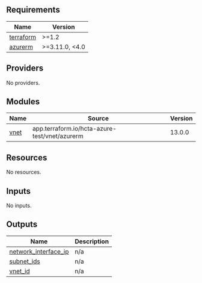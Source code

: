 ## Requirements

| Name | Version |
|------|---------|
| <a name="requirement_terraform"></a> [terraform](#requirement\_terraform) | >=1.2 |
| <a name="requirement_azurerm"></a> [azurerm](#requirement\_azurerm) | >=3.11.0, <4.0 |

## Providers

No providers.

## Modules

| Name | Source | Version |
|------|--------|---------|
| <a name="module_vnet"></a> [vnet](#module\_vnet) | app.terraform.io/hcta-azure-test/vnet/azurerm | 13.0.0 |

## Resources

No resources.

## Inputs

No inputs.

## Outputs

| Name | Description |
|------|-------------|
| <a name="output_network_interface_ip"></a> [network\_interface\_ip](#output\_network\_interface\_ip) | n/a |
| <a name="output_subnet_ids"></a> [subnet\_ids](#output\_subnet\_ids) | n/a |
| <a name="output_vnet_id"></a> [vnet\_id](#output\_vnet\_id) | n/a |
